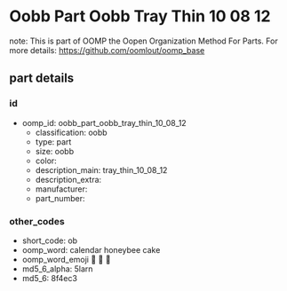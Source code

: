 # Oobb Part Oobb Tray Thin 10 08 12  

note: This is part of OOMP the Oopen Organization Method For Parts. For more details: https://github.com/oomlout/oomp_base

##  part details





### id
* oomp_id: oobb_part_oobb_tray_thin_10_08_12
  * classification: oobb
  * type: part
  * size: oobb
  * color: 
  * description_main: tray_thin_10_08_12
  * description_extra: 
  * manufacturer: 
  * part_number: 

### other_codes
* short_code: ob
* oomp_word: calendar honeybee cake
* oomp_word_emoji :calendar: :honeybee: :cake:
* md5_6_alpha: 5larn
* md5_6: 8f4ec3